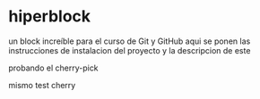 # hiperblock
un block increíble para el curso de Git y GitHub
aqui se ponen las instrucciones de instalacion del proyecto y la descripcion de este

probando el cherry-pick

mismo test cherry